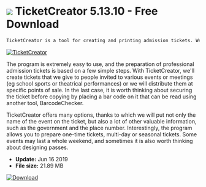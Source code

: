 # ![](https://cdn.softexe.net/static/icon/6/ticketcreator-9859.png) TicketCreator 5.13.10 - Free Download

```sh
TicketCreator is a tool for creating and printing admission tickets. We can use it at home (all you need is the application and printer described).
```
[![TicketCreator](https://gallery.dpcdn.pl/imgc/Tools/83752/g_-_420x350_1.5_-_x3f8670ef-e21e-4f74-8780-8047a689cb5d.jpg)](https://softexe.net/win/business/other/ticketcreator:ahea.html)

The program is extremely easy to use, and the preparation of professional admission tickets is based on a few simple steps. With TicketCreator, we'll create tickets that we give to people invited to various events or meetings (eg school sports or theatrical performances) or we will distribute them at specific points of sale. In the last case, it is worth thinking about securing the ticket before copying by placing a bar code on it that can be read using another tool, BarcodeChecker.
 
 TicketCreator offers many options, thanks to which we will put not only the name of the event on the ticket, but also a lot of other valuable information, such as the government and the place number. Interestingly, the program allows you to prepare one-time tickets, multi-day or seasonal tickets. Some events may last a whole weekend, and sometimes it is also worth thinking about designing passes.


- **Update:** Jun 16 2019
- **File size:** 21.89 MB

[![Download](https://cdn.softexe.net/static/img/download.png)](https://softexe.net/win/business/other/ticketcreator:ahea.html)

